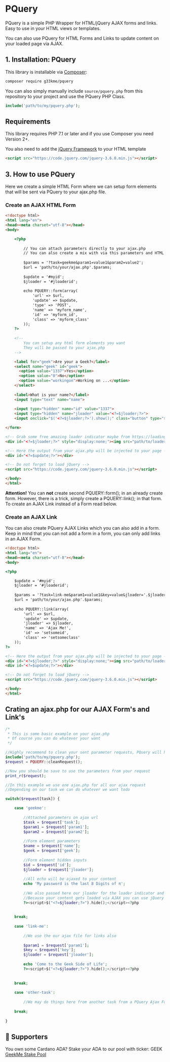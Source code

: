 # PQuery
PQuery is a simple PHP Wrapper for HTML/jQuery AJAX forms and links. Easy to use in your HTML views or templates.

You can also use PQuery for HTML Forms and Links to update content on your loaded page via AJAX.


## 1. Installation: PQuery

This library is installable via [Composer](https://getcomposer.org/):

```bash
composer require g33kme/pquery
```

You can also simply manually include `source/pquery.php` from this repository to your project and use the PQuery PHP Class.

```php
include('path/to/my/pquery.php');
```

## Requirements

This library requires PHP 7.1 or later and if you use Composer you need Version 2+.

You also need to add the [jQuery Framework](https://code.jquery.com/) to your HTML template

```html
<script src="https://code.jquery.com/jquery-3.6.0.min.js"></script>
```

## 3. How to use PQuery

Here we create a simple HTML Form where we can setup form elements that will be sent via PQuery to your ajax.php file.

### Create an AJAX HTML Form

```html
<!doctype html>
<html lang="en">
<head><meta charset="utf-8"></head>
<body>

    <?php
        
        // You can attach parameters directly to your ajax.php 
        // You can also create a mix with via this parameters and HTML form elements
        
        $params = '?task=geekme&param1=value1&param2=value2';
        $url = 'path/to/your/ajax.php'.$params;
        
        $update = '#myid';
        $jloader = '#jloaderid';
        
        echo PQUERY::form(array(
            'url' => $url,
            'update' => $update,
            'type' => 'POST',
            'name' => 'myform_name',
            'id' => 'myform_id',
            'class' => 'myform_class'
        ));
    ?>
    
    <!-- 
        You can setup any html form elements you want
        They will be passed to your ajax.php
    -->

    <label for="geek">Are your a Geek?</label>
    <select name="geek" id="geek">
      <option value="1337">Yes</option>
      <option value="0">No</option>
      <option value="workingon">Working on ...</option>
    </select>
    
    <label>What is your name?</label>
    <input type="text" name="name">
    
    <input type="hidden" name="id" value="1337">
    <input type="hidden" name="jloader" value="<?=$jloader;?>">
    <input onclick="$('<?=$jloader;?>').show();" class="button" type="submit" value="Please Ajax me!">

</form>

<!-- Grab some free amazing loader indicator maybe from https://loading.io -->
<div id="<?=$jloader;?>" style="display:none;"><img src="path/to/loader-indicator.svg" alt="Loading ..."></div>

<!-- Here the output from your ajax.php will be injected to your page -->
<div id="<?=$update;?>"></div> 

<!-- Do not forget to load jQuery -->
<script src="https://code.jquery.com/jquery-3.6.0.min.js"></script>

</body>
</html>
```

**Attention!** You can **not** create second PQUERY::form(); in an already create form. However, there is a trick, simply create a
PQUERY::link(); in that form. To create an AJAX Link instead of a Form read below.


### Create an AJAX Link

You can also create PQuery AJAX Links which you can also add in a form. Keep in mind that you can not add a form in a form, you 
can only add links in an AJAX Form.

```html
<!doctype html>
<html lang="en">
<head><meta charset="utf-8"></head>
<body>

<?php

    $update = '#myid';
    $jloader = '#jloaderid';
    
    $params = '?task=link-me&param1=value1&key=value&jloader='.$jloader;
    $url = 'path/to/your/ajax.php'.$params;
    
    echo PQUERY::link(array(
        'url' => $url,
        'update' => $update,
        'jloader' => $jloader,
        'name' => 'Ajax Me!',
        'id' => 'setsomeid',
        'class' => 'setsomeclass'
    ));
?>

<!-- Here the output from your ajax.php will be injected to your page -->
<div id="<?=$jloader;?>" style="display:none;"><img src="path/to/loader-indicator.svg" alt="Loading ..."></div>
<div id="<?=$update;?>"></div> 

<!-- Do not forget to load jQuery -->
<script src="https://code.jquery.com/jquery-3.6.0.min.js"></script>

</body>
</html>
```


## Crating an ajax.php for our AJAX Form's and Link's

```php
/*
 * This is some basic example on your ajax.php
 * Of course you can do whatever your want
 */

//Highly recommend to clean your sent parameter requests, PQuery will help
include('path/to/my/pquery.php');
$request = PQUERY::cleanRequest();

//Now you should be save to use the parameters from your request
print_r($request);

//In this example we use one ajax.php for all our ajax request
//Depending on our task we can do whatever we want todo

switch($request[task]) {

	case 'geekme':
	    
	    //Attached parameters on ajax url
        $task = $request['task'];
        $param1 = $request['param1'];
        $param2 = $request['param2'];
                
	    //Form element parameters
        $name = $request['name'];
        $geek = $request['geek'];
        
        //Form element hidden inputs
        $id = $request['id'];
        $jloader = $request['jloader'];
        
        //All echo will be ajaxed to your content
        echo 'My password is the last 8 Digits of π';
        
        //We also passed here our jloader for the loader indicator and if we finish our task we may want to hide
        //Because your content gets loaded via AJAX you can use jQuery without loading again
        ?><script>$("<?=$jloader;?>").hide();</script><?php
        
	    
	break;
	
	case 'link-me':
	
	    //We use the our ajax file for links also
	
	    $param1 = $request['param1'];
        $key = $request['key'];
        $jloader = $request['jloader'];
	    
	    echo 'Come to the Geek Side of Life'; 
	    ?><script>$("<?=$jloader;?>").hide();</script><?php
	    
	    
	break;
	
	case 'other-task':
	    
	    //We may do things here from another task from a PQuery Ajax Form or Link
	    
	break;
	
}
```

## 🙏 Supporters

You own some Cardano ADA? Stake your ADA to our pool with ticker: GEEK  
[GeekMe Stake Pool](https://adapools.org/pool/c13debc5c24d045cf5e2d69c33ff981602ae55d8bded995a6d930836)  